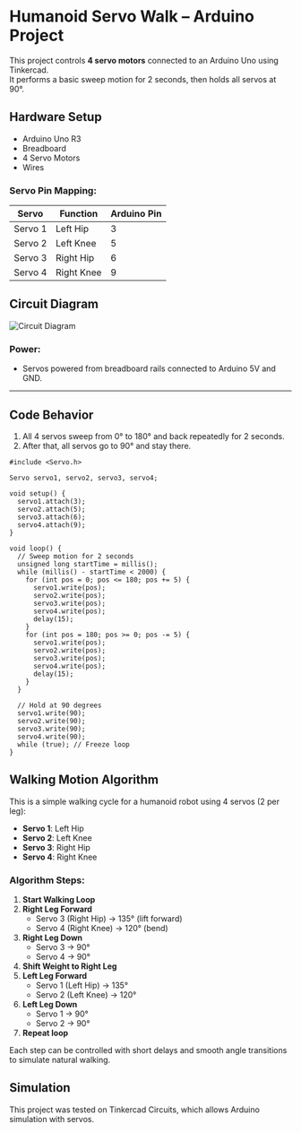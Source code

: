 # Humanoid Servo Walk – Arduino Project

This project controls **4 servo motors** connected to an Arduino Uno using Tinkercad.  
It performs a basic sweep motion for 2 seconds, then holds all servos at 90°.

## Hardware Setup
- Arduino Uno R3
- Breadboard
- 4 Servo Motors 
- Wires

### Servo Pin Mapping:
| Servo         | Function      | Arduino Pin |
|---------------|---------------|-------------|
| Servo 1       | Left Hip      | 3           |
| Servo 2       | Left Knee     | 5           |
| Servo 3       | Right Hip     | 6           |
| Servo 4       | Right Knee    | 9           |

## Circuit Diagram
![Circuit Diagram](latching_power_switch_circuit.png)
### Power:
- Servos powered from breadboard rails connected to Arduino 5V and GND.

---

## Code Behavior

1. All 4 servos sweep from 0° to 180° and back repeatedly for 2 seconds.
2. After that, all servos go to 90° and stay there.

```
#include <Servo.h>

Servo servo1, servo2, servo3, servo4;

void setup() {
  servo1.attach(3);
  servo2.attach(5);
  servo3.attach(6);
  servo4.attach(9);
}

void loop() {
  // Sweep motion for 2 seconds
  unsigned long startTime = millis();
  while (millis() - startTime < 2000) {
    for (int pos = 0; pos <= 180; pos += 5) {
      servo1.write(pos);
      servo2.write(pos);
      servo3.write(pos);
      servo4.write(pos);
      delay(15);
    }
    for (int pos = 180; pos >= 0; pos -= 5) {
      servo1.write(pos);
      servo2.write(pos);
      servo3.write(pos);
      servo4.write(pos);
      delay(15);
    }
  }

  // Hold at 90 degrees
  servo1.write(90);
  servo2.write(90);
  servo3.write(90);
  servo4.write(90);
  while (true); // Freeze loop
}
```
## Walking Motion Algorithm

This is a simple walking cycle for a humanoid robot using 4 servos (2 per leg):

- **Servo 1**: Left Hip  
- **Servo 2**: Left Knee  
- **Servo 3**: Right Hip  
- **Servo 4**: Right Knee

### Algorithm Steps:

1. **Start Walking Loop**
2. **Right Leg Forward**  
   - Servo 3 (Right Hip) → 135° (lift forward)  
   - Servo 4 (Right Knee) → 120° (bend)
3. **Right Leg Down**  
   - Servo 3 → 90°  
   - Servo 4 → 90°
4. **Shift Weight to Right Leg**
5. **Left Leg Forward**  
   - Servo 1 (Left Hip) → 135°  
   - Servo 2 (Left Knee) → 120°
6. **Left Leg Down**  
   - Servo 1 → 90°  
   - Servo 2 → 90°
7. **Repeat loop**

Each step can be controlled with short delays and smooth angle transitions to simulate natural walking.

## Simulation

This project was tested on Tinkercad Circuits, which allows Arduino simulation with servos.
